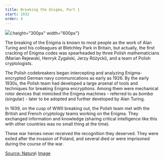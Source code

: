 ```yaml
---
title: Breaking the Enigma, Part 1
start: 1932
order: 4
---
```


![](https://media.nature.com/w1024/magazine-assets/d41586-018-06149-y/d41586-018-06149-y_16085366.jpg){:height="300px" width="600px"}

The breaking of the Enigma is known to most people as the work of Alan Turing and his colleagues at Bletchley Park in Britain, but actually, the first cracking of Enigma codes was spearheaded by three Polish mathematicians (Marian Rejewski, Henryk Zygalski, Jerzy Różycki), and a team of Polish cryptologists.

The Polish codebreakers began intercepting and analyzing Enigma-encrypted German navy communications as early as 1926. By the early 1930s, the Polish team had developed a large arsenal of tools and techniques for breaking Enigma encryptions. Among them were mechanical rotor devices that mimicked the Enigma machines - referred to as _bomba_ (singular) - later to be adopted and further developed by Alan Turing.

In 1939, on the cusp of WWII breaking out, the Polish team met with the British and French cryptology teams working on the Enigma. They exchanged information and knowledge (sharing critical intelligence like this with other countries was no small thing at the time).

These war heroes never received the recognition they deserved. They were exiled after the invasion of Poland, and several died or were imprisoned during the course of the war.

[Source: Nature](https://www.nature.com/articles/d41586-018-06149-y)\\
[Image](https://media.nature.com/w1024/magazine-assets/d41586-018-06149-y/d41586-018-06149-y_16085366.jpg)
